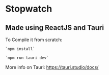 # Stopwatch 

## Made using ReactJS and Tauri

To Compile it from scratch:

    `npm install`
    
    `npm run tauri dev`

More info on Tauri: https://tauri.studio/docs/

